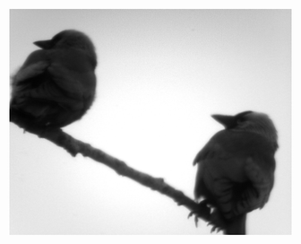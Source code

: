 ![screenshot](https://github.com/hottomb/telescope_control/blob/master/example%20pics/20150322T152111_2.png)